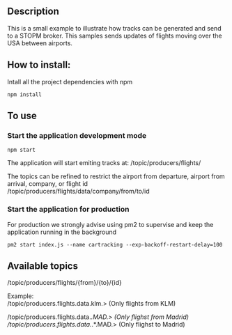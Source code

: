 ## Description
This is a small example to illustrate how tracks can be generated and send to a STOPM broker.
This samples sends updates of flights moving over the USA between airports.

## How to install:
Intall all the project dependencies with npm
```
npm install
```

## To use
### Start the application development mode
```
npm start
```
The application will start emiting tracks at: 
/topic/producers/flights/


The topics can be refined to restrict the airport from departure, airport from arrival, company, or flight id 
/topic/producers/flights/data/company/from/to/id

### Start the application for production
For production we strongly advise using pm2 to supervise and keep the application running in the background
```
pm2 start index.js --name cartracking --exp-backoff-restart-delay=100
```

## Available topics

/topic/producers/flights/{from}/{to}/{id}

Example:   
/topic/producers.flights.data.klm.>   (Only flights from KLM)

/topic/producers.flights.data.*.MAD.>     (Only flighst from Madrid)   
/topic/producers.flights.data.*.*.MAD.>     (Only flighst to Madrid)   

